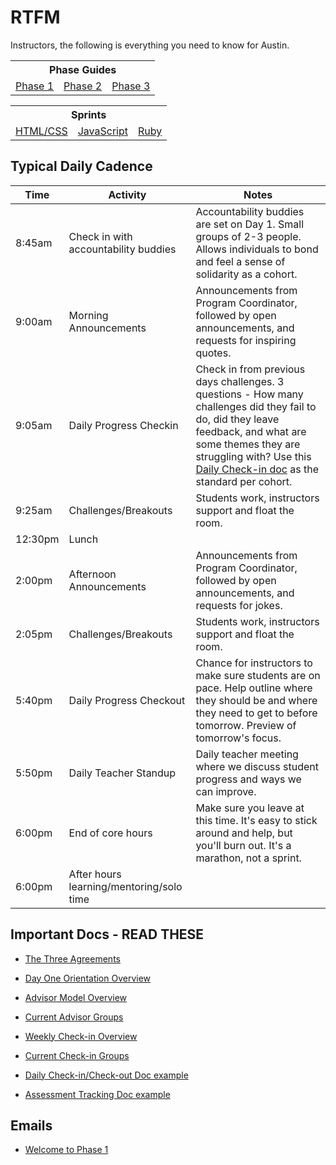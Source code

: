 # RTFM
Instructors, the following is everything you need to know for Austin.

<table>
  <tr>
  <th colspan="3">Phase Guides</th>
  </tr>

  <tr>
  <td><a href="https://github.com/Devbootcamp/phase-1-guide/tree/austin">Phase 1</a></a></td>
  <td><a href="https://github.com/Devbootcamp/phase-2-guide/tree/austin">Phase 2</a></td>
  <td><a href="https://github.com/Devbootcamp/phase-3-guide/tree/austin">Phase 3</a></td>
  </tr>
</table>

<table>
  <tr>
  <th colspan="3">Sprints</th>
  </tr>

  <tr>
    <td><a href="#">HTML/CSS</a></td>
  <td><a href="https://github.com/Devbootcamp-ATX/javascript-sprint-slides">JavaScript</a></a></td>
  <td><a href="#">Ruby</a></td>
  </tr>
</table>


## Typical Daily Cadence

Time    | Activity                                  | Notes
---     | ---                                       | ---
8:45am  | Check in with accountability buddies      | Accountability buddies are set on Day 1. Small groups of 2-3 people. Allows individuals to bond and feel a sense of solidarity as a cohort.
9:00am  | Morning Announcements                     | Announcements from Program Coordinator, followed by open announcements, and requests for inspiring quotes.
9:05am  | Daily Progress Checkin                    | Check in from previous days challenges. 3 questions - How many challenges did they fail to do, did they leave feedback, and what are some themes they are struggling with? Use this [Daily Check-in doc](https://docs.google.com/a/devbootcamp.com/spreadsheets/d/1wi-Cz10DfeZ30H5URr_ure685e9hGxcsr8cXa2MB-Ew/edit?usp=sharing) as the standard per cohort.
9:25am  | Challenges/Breakouts                      | Students work, instructors support and float the room.
12:30pm | Lunch                                     |
2:00pm  | Afternoon Announcements                   | Announcements from Program Coordinator, followed by open announcements, and requests for jokes.
2:05pm  | Challenges/Breakouts                      | Students work, instructors support and float the room.
5:40pm  | Daily Progress Checkout                   | Chance for instructors to make sure students are on pace. Help outline where they should be and where they need to get to before tomorrow. Preview of tomorrow's focus.
5:50pm  | Daily Teacher Standup                     | Daily teacher meeting where we discuss student progress and ways we can improve. 
6:00pm  | End of core hours                         | Make sure you leave at this time. It's easy to stick around and help, but you'll burn out. It's a marathon, not a sprint.
6:00pm  | After hours learning/mentoring/solo time  |

## Important Docs - READ THESE
- [The Three Agreements](https://github.com/Devbootcamp/student-handbook/blob/master/three-agreements.md)
- [Day One Orientation Overview](/docs/day_1_orientation.md)

- [Advisor Model Overview](http://confluence.devbootcamp.com/display/AUS/Overview%3A+Advisor+Model)
- [Current Advisor Groups](http://confluence.devbootcamp.com/display/AUS/Current+Advisor+Groups)
- [Weekly Check-in Overview](http://confluence.devbootcamp.com/display/AUS/Overview%3A+Weekly+Check-in)
- [Current Check-in Groups](http://confluence.devbootcamp.com/display/AUS/Current+Check-in+Groups)

- [Daily Check-in/Check-out Doc example](https://docs.google.com/spreadsheets/d/1wi-Cz10DfeZ30H5URr_ure685e9hGxcsr8cXa2MB-Ew/edit#gid=0)
- [Assessment Tracking Doc example](#)

## Emails

- [Welcome to Phase 1](/emails/phase_1.md)
